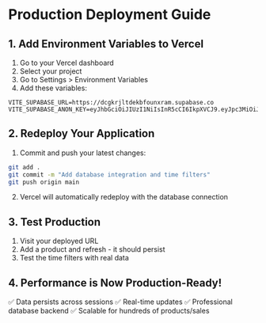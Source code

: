 # Production Deployment Guide

## 1. Add Environment Variables to Vercel

1. Go to your Vercel dashboard
2. Select your project
3. Go to Settings > Environment Variables
4. Add these variables:

```
VITE_SUPABASE_URL=https://dcgkrjltdekbfounxram.supabase.co
VITE_SUPABASE_ANON_KEY=eyJhbGciOiJIUzI1NiIsInR5cCI6IkpXVCJ9.eyJpc3MiOiJzdXBhYmFzZSIsInJlZiI6ImRjZ2tyamx0ZGVrYmZvdW54cmFtIiwicm9sZSI6ImFub24iLCJpYXQiOjE3NTI3MDg4NjcsImV4cCI6MjA2ODI4NDg2N30.GmvoEU4pnZXS6BaH98kiEDIj3LN9ElxzGrS6eaxFQk4
```

## 2. Redeploy Your Application

1. Commit and push your latest changes:
```bash
git add .
git commit -m "Add database integration and time filters"
git push origin main
```

2. Vercel will automatically redeploy with the database connection

## 3. Test Production

1. Visit your deployed URL
2. Add a product and refresh - it should persist
3. Test the time filters with real data

## 4. Performance is Now Production-Ready!

✅ Data persists across sessions
✅ Real-time updates
✅ Professional database backend
✅ Scalable for hundreds of products/sales 